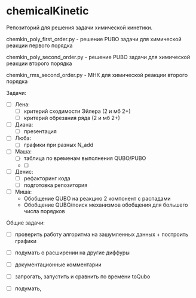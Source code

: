 # chemicalKinetic
Репозиторий для решения задачи химической кинетики.

chemkin_poly_first_order.py - решение PUBO задачи для химической реакции первого порядка

chemkin_poly_second_order.py - решение PUBO задачи для химической реакции второго порядка

chemkin_rms_second_order.py - МНК для химической реакции второго порядка

Задачи:

- [ ] Лена:
  - [ ] критерий сходимости Эйлера (2 и мб 2+)
  - [ ] критерий обрезания ряда (2 и мб 2+)
- [ ] Диана:
  - [ ] презентация
- [ ] Люба:
  - [ ] графики при разных N_add
- [ ] Маша:
  - [ ] таблица по временам выполнения QUBO/PUBO
  - [ ]  
- [ ] Денис:
  - [ ] рефакторинг кода
  - [ ] подготовка репозитория
- [ ] Миша:
  - Обобщение QUBO на реакцию 2 компонент с распадами
  - Обобщение QUBO/поиск механизмов обобщения для большего числа порядков

Общие задачи:
- [ ] проверить работу алгоритма на зашумленных данных + построить графики
- [ ] подумать о расширении на другие диффуры
- [ ] документационные комментарии
- [ ] запрогать, запустить и сравнить по времени toQubo
- [ ] подумать, 



